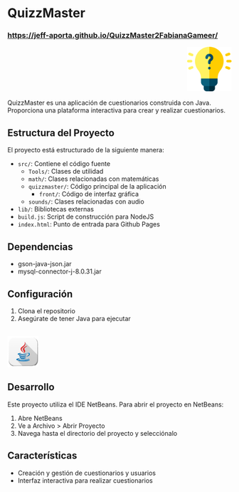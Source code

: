 # QuizzMaster 

<h3>
    <a href="https://jeff-aporta.github.io/QuizzMaster2FabianaGameer/">
        https://jeff-aporta.github.io/QuizzMaster2FabianaGameer/
    </a>
</h3>

<p align="right">
    <img src="src/quizzmaster/front/img/icon.png" height="100" />
</p>

QuizzMaster es una aplicación de cuestionarios construida con Java. Proporciona una plataforma interactiva para crear y realizar cuestionarios.

## Estructura del Proyecto

El proyecto está estructurado de la siguiente manera:

- `src/`: Contiene el código fuente
  - `Tools/`: Clases de utilidad
  - `math/`: Clases relacionadas con matemáticas
  - `quizzmaster/`: Código principal de la aplicación
    - `front/`: Código de interfaz gráfica
  - `sounds/`: Clases relacionadas con audio
- `lib/`: Bibliotecas externas
- `build.js`: Script de construcción para NodeJS
- `index.html`: Punto de entrada para Github Pages

## Dependencias

- gson-java-json.jar
- mysql-connector-j-8.0.31.jar


## Configuración

1. Clona el repositorio
2. Asegúrate de tener Java para ejecutar
<br/>
<img src="src/quizzmaster/front/img/java.png" height="70" />

## Desarrollo

Este proyecto utiliza el IDE NetBeans. Para abrir el proyecto en NetBeans:

1. Abre NetBeans
2. Ve a Archivo > Abrir Proyecto
3. Navega hasta el directorio del proyecto y selecciónalo

## Características

- Creación y gestión de cuestionarios y usuarios
- Interfaz interactiva para realizar cuestionarios